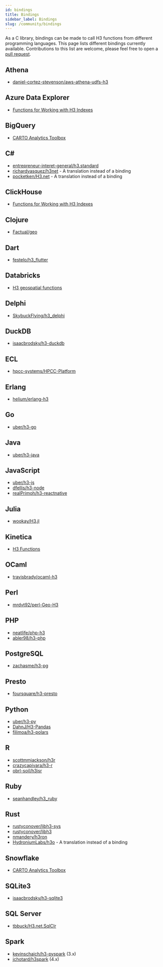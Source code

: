 ```yaml
---
id: bindings
title: Bindings
sidebar_label: Bindings
slug: /community/bindings
---
```


As a C library, bindings can be made to call H3 functions from different programming languages. This page lists different bindings currently available. Contributions to this list are welcome, please feel free to open a [pull request](https://github.com/uber/h3/tree/master/website/docs/community/bindings.md).

## Athena

- [daniel-cortez-stevenson/aws-athena-udfs-h3](https://github.com/daniel-cortez-stevenson/aws-athena-udfs-h3)

## Azure Data Explorer

- [Functions for Working with H3 Indexes](https://docs.microsoft.com/en-us/azure/data-explorer/kusto/query/geo-point-to-h3cell-function)

## BigQuery

- [CARTO Analytics Toolbox](https://github.com/CartoDB/analytics-toolbox-core#bigquery)

## C&#35;

- [entrepreneur-interet-general/h3.standard](https://github.com/entrepreneur-interet-general/H3.Standard)
- [richardvasquez/h3net](https://github.com/RichardVasquez/h3net) - A translation instead of a binding
- [pocketken/H3.net](https://github.com/pocketken/H3.net) - A translation instead of a binding

## ClickHouse

- [Functions for Working with H3 Indexes](https://clickhouse.tech/docs/en/sql-reference/functions/geo/h3/)

## Clojure 

- [Factual/geo](https://github.com/Factual/geo)

## Dart 

- [festelo/h3_flutter](https://github.com/festelo/h3_flutter)

## Databricks

- [H3 geospatial functions](https://docs.databricks.com/sql/language-manual/sql-ref-h3-geospatial-functions.html)

## Delphi

- [SkybuckFlying/h3_delphi](https://github.com/SkybuckFlying/h3_delphi)

## DuckDB

- [isaacbrodsky/h3-duckdb](https://github.com/isaacbrodsky/h3-duckdb)

## ECL

- [hpcc-systems/HPCC-Platform](https://github.com/hpcc-systems/HPCC-Platform/tree/master/plugins/h3)

## Erlang

- [helium/erlang-h3](https://github.com/helium/erlang-h3)

## Go

- [uber/h3-go](https://github.com/uber/h3-go)

## Java

- [uber/h3-java](https://github.com/uber/h3-java)

## JavaScript

- [uber/h3-js](https://github.com/uber/h3-js)
- [dfellis/h3-node](https://github.com/dfellis/h3-node)
- [realPrimoh/h3-reactnative](https://github.com/realPrimoh/h3-reactnative)

## Julia

- [wookay/H3.jl](https://github.com/wookay/H3.jl)

## Kinetica

- [H3 Functions](https://docs.kinetica.com/7.1/sql/query/#h3-functions)

## OCaml

- [travisbrady/ocaml-h3](https://github.com/travisbrady/ocaml-h3)

## Perl

- [mrdvt92/perl-Geo-H3](https://metacpan.org/pod/Geo::H3)

## PHP

- [neatlife/php-h3](https://github.com/neatlife/php-h3)
- [abler98/h3-php](https://github.com/abler98/h3-php)

## PostgreSQL

- [zachasme/h3-pg](https://github.com/zachasme/h3-pg)

## Presto

- [foursquare/h3-presto](https://github.com/foursquare/h3-presto)

## Python

- [uber/h3-py](https://github.com/uber/h3-py)
- [DahnJ/H3-Pandas](https://github.com/DahnJ/H3-Pandas)
- [filimoa/h3-polars](https://github.com/Filimoa/polars-h3)

## R

- [scottmmjackson/h3r](https://github.com/scottmmjackson/h3r)
- [crazycapivara/h3-r](https://github.com/crazycapivara/h3-r)
- [obrl-soil/h3jsr](https://github.com/obrl-soil/h3jsr)

## Ruby

- [seanhandley/h3_ruby](https://github.com/seanhandley/h3_ruby)

## Rust

- [rustyconover/libh3-sys](https://github.com/rustyconover/libh3-sys)
- [rustyconover/libh3](https://github.com/rustyconover/libh3)
- [nmandery/h3ron](https://github.com/nmandery/h3ron)
- [HydroniumLabs/h3o](https://github.com/HydroniumLabs/h3o) - A translation instead of a binding

## Snowflake

- [CARTO Analytics Toolbox](https://github.com/CartoDB/analytics-toolbox-core#snowflake)

## SQLite3

- [isaacbrodsky/h3-sqlite3](https://github.com/isaacbrodsky/h3-sqlite3)

## SQL Server

- [tbbuck/H3.net.SqlClr](https://github.com/tbbuck/H3.net.SqlClr)

## Spark

- [kevinschaich/h3-pyspark](https://github.com/kevinschaich/h3-pyspark) (3.x)
- [jchotard/h3spark](https://github.com/JosephChotard/h3spark) (4.x)
